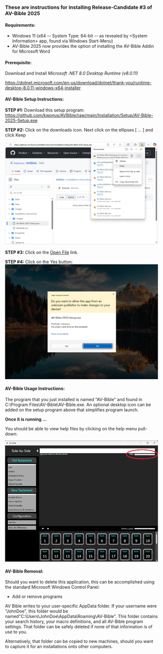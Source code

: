 ### These are instructions for installing Release-Candidate #3 of AV-Bible 2025

#### Requirements:

- Windows 11 (x64 -- System Type: 64-bit -- as revealed by \<System Information\> app, found via Windows Start-Menu)
- AV-Bible 2025 now provides the option of installing the AV-Bible Addin for Microsoft Word

#### Prerequisite:

Download and Install *Microsoft .NET 8.0 Desktop Runtime (v8.0.11)*

https://dotnet.microsoft.com/en-us/download/dotnet/thank-you/runtime-desktop-8.0.11-windows-x64-installer

#### AV-Bible Setup Instructions:

**STEP #1:**  Download this setup program:<br/>
https://github.com/kwonus/AVBible/raw/main/Installation/Setup/AV-Bible-2025-Setup.exe

**STEP #2:**  Click on the downloads icon. Next click on the ellipses [ ... ] and click Keep

![Screen-Shot](./images/AV-Bible-2025-keep.png)

**STEP #3:**  Click on the <u>Open File</u> link.

**STEP #4:**  Click on the Yes button:
![Screen-Shot](./images/AV-Bible-2025-Yes.png)



#### AV-Bible Usage Instructions:

The program that you just installed is named "AV-Bible" and found in C:\Program Files\AV-Bible\AV-Bible.exe. An optional desktop icon can be added on the setup program above that simplifies program launch.

**Once it is running ...**

You should be able to view help files by clicking on the help menu pull-down:

![Screen-Shot](./images/avbible-help.png)



#### AV-Bible Removal:

Should you want to delete this application, this can be accomplished using the standard Microsoft Windows Control Panel:

- Add or remove programs

AV Bible writes to your user-specific AppData folder. If your username were "JohnDoe", this folder would be named"C:\Users\JohnDoe\AppData\Roaming\AV-Bible". This folder contains your search history, your macro definitions, and all AV-Bible program settings. That folder can be safely deleted if none of that information is of use to you.

Alternatively, that folder can be copied to new machines, should you want to capture it for an installations onto other computers.
